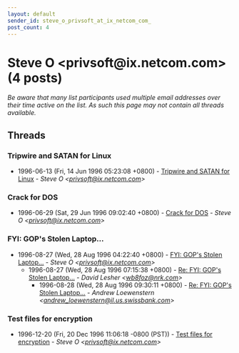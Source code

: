 ```yaml
---
layout: default
sender_id: steve_o_privsoft_at_ix_netcom_com_
post_count: 4
---
```


# Steve O <privsoft<span>@</span>ix.netcom.com> (4 posts)

_Be aware that many list participants used multiple email addresses over their time active on the list. As such this page may not contain all threads available._

## Threads

### Tripwire and SATAN for Linux
+ 1996-06-13 (Fri, 14 Jun 1996 05:23:08 +0800) - [Tripwire and SATAN for Linux](/archive/1996/06/cb9f0cff6d5b08a02336a1c0ef498086b60ae6fa7e647e78e3897c3ec3655533) - _Steve O \<privsoft@ix.netcom.com\>_

### Crack for DOS
+ 1996-06-29 (Sat, 29 Jun 1996 09:02:40 +0800) - [Crack for DOS](/archive/1996/06/0abdba4e236ee9e2c56dbcec0d579a3adb723d6980f2419fa15006d6b7a82158) - _Steve O \<privsoft@ix.netcom.com\>_

### FYI: GOP's Stolen Laptop...
+ 1996-08-27 (Wed, 28 Aug 1996 04:22:40 +0800) - [FYI: GOP's Stolen Laptop...](/archive/1996/08/970c96c4a7983156ee807319243571d300a941dea67be781e3777d901ed913d0) - _Steve O \<privsoft@ix.netcom.com\>_
  + 1996-08-27 (Wed, 28 Aug 1996 07:15:38 +0800) - [Re: FYI: GOP's Stolen Laptop...](/archive/1996/08/0d09dbf83e1c01e1029f05c0aaf43bfafff80e8378b082c4a99b29fec7c6c897) - _David Lesher \<wb8foz@nrk.com\>_
    + 1996-08-28 (Wed, 28 Aug 1996 09:30:11 +0800) - [Re: FYI: GOP's Stolen Laptop...](/archive/1996/08/7dbccd41f12548a25cfbe0be5a92db03c0aa42c4bfd3c789e467ef158978ea3d) - _Andrew Loewenstern \<andrew_loewenstern@il.us.swissbank.com\>_

### Test files for encryption
+ 1996-12-20 (Fri, 20 Dec 1996 11:06:18 -0800 (PST)) - [Test files for encryption](/archive/1996/12/9cb67f9ea30a22bbc2e92bf6ed095eefcb98fb578795bbb91e542e3b79bef8c7) - _Steve O \<privsoft@ix.netcom.com\>_

